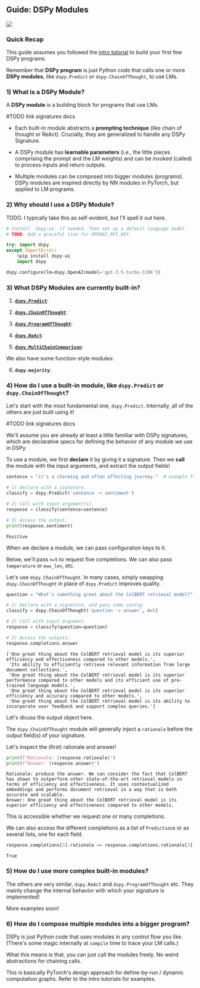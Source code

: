 ## Guide: **DSPy Modules**

[<img align="center" src="https://colab.research.google.com/assets/colab-badge.svg" />](https://colab.research.google.com/github/stanfordnlp/dspy/blob/main/docs/guides/modules.ipynb)

### Quick Recap

This guide assumes you followed the [intro tutorial](https://colab.research.google.com/github/stanfordnlp/dspy/blob/main/intro.ipynb) to build your first few DSPy programs.

Remember that **DSPy program** is just Python code that calls one or more **DSPy modules**, like `dspy.Predict` or `dspy.ChainOfThought`, to use LMs.

### 1) What is a DSPy Module?

A **DSPy module** is a building block for programs that use LMs.

#TODO link signatures docs
<!-- - Each built-in module abstracts a **prompting technique** (like chain of thought or ReAct). Crucially, they are generalized to handle any [DSPy Signature](). -->
- Each built-in module abstracts a **prompting technique** (like chain of thought or ReAct). Crucially, they are generalized to handle any DSPy Signature.

- A DSPy module has **learnable parameters** (i.e., the little pieces comprising the prompt and the LM weights) and can be invoked (called) to process inputs and return outputs.

- Multiple modules can be composed into bigger modules (programs). DSPy modules are inspired directly by NN modules in PyTorch, but applied to LM programs.

### 2) Why should I use a DSPy Module?

TODO. I typically take this as self-evident, but I'll spell it out here.


```python
# Install `dspy-ai` if needed. Then set up a default language model.
# TODO: Add a graceful line for OPENAI_API_KEY.

try: import dspy
except ImportError:
    %pip install dspy-ai
    import dspy

dspy.configure(lm=dspy.OpenAI(model='gpt-3.5-turbo-1106'))
```

### 3) What DSPy Modules are currently built-in?

1. **[`dspy.Predict`](/api/modules/Predict)**:

2. **[`dspy.ChainOfThought`](/api/modules/ChainOfThought)**: 

3. **[`dspy.ProgramOfThought`](/api/modules/ProgramOfThought)**:

4. **[`dspy.ReAct`](/api/modules/ReAct)**:

5. **[`dspy.MultiChainComparison`](/api/modules/MultiChainComparison)**:


We also have some function-style modules:

6. **`dspy.majority`**:

### 4) How do I use a built-in module, like `dspy.Predict` or `dspy.ChainOfThought`?

Let's start with the most fundamental one, `dspy.Predict`. Internally, all of the others are just built using it!

#TODO link signatures docs
<!-- We'll assume you are already at least a little familiar with [DSPy signatures](), which are declarative specs for defining the behavior of any module we use in DSPy. -->
We'll assume you are already at least a little familiar with DSPy signatures, which are declarative specs for defining the behavior of any module we use in DSPy.

To use a module, we first **declare** it by giving it a signature. Then we **call** the module with the input arguments, and extract the output fields!


```python
sentence = "it's a charming and often affecting journey."  # example from the SST-2 dataset.

# 1) Declare with a signature.
classify = dspy.Predict('sentence -> sentiment')

# 2) Call with input argument(s). 
response = classify(sentence=sentence)

# 3) Access the output.
print(response.sentiment)
```

    Positive
    

When we declare a module, we can pass configuration keys to it.

Below, we'll pass `n=5` to request five completions. We can also pass `temperature` or `max_len`, etc.

Let's use `dspy.ChainOfThought`. In many cases, simply swapping `dspy.ChainOfThought` in place of `dspy.Predict` improves quality.


```python
question = "What's something great about the ColBERT retrieval model?"

# 1) Declare with a signature, and pass some config.
classify = dspy.ChainOfThought('question -> answer', n=5)

# 2) Call with input argument.
response = classify(question=question)

# 3) Access the outputs.
response.completions.answer
```




    ['One great thing about the ColBERT retrieval model is its superior efficiency and effectiveness compared to other models.',
     'Its ability to efficiently retrieve relevant information from large document collections.',
     'One great thing about the ColBERT retrieval model is its superior performance compared to other models and its efficient use of pre-trained language models.',
     'One great thing about the ColBERT retrieval model is its superior efficiency and accuracy compared to other models.',
     'One great thing about the ColBERT retrieval model is its ability to incorporate user feedback and support complex queries.']



Let's dicuss the output object here.

The `dspy.ChainOfThought` module will generally inject a `rationale` before the output field(s) of your signature.

Let's inspect the (first) rationale and answer!


```python
print(f"Rationale: {response.rationale}")
print(f"Answer: {response.answer}")
```

    Rationale: produce the answer. We can consider the fact that ColBERT has shown to outperform other state-of-the-art retrieval models in terms of efficiency and effectiveness. It uses contextualized embeddings and performs document retrieval in a way that is both accurate and scalable.
    Answer: One great thing about the ColBERT retrieval model is its superior efficiency and effectiveness compared to other models.
    

This is accessible whether we request one or many completions.

We can also access the different completions as a list of `Prediction`s or as several lists, one for each field.


```python
response.completions[3].rationale == response.completions.rationale[3]
```




    True



### 5) How do I use more complex built-in modules?

The others are very similar, `dspy.ReAct` and `dspy.ProgramOfThought` etc. They mainly change the internal behavior with which your signature is implemented!

More examples soon!

### 6) How do I compose multiple modules into a bigger program?

DSPy is just Python code that uses modules in any control flow you like. (There's some magic internally at `compile` time to trace your LM calls.)

What this means is that, you can just call the modules freely. No weird abstractions for chaining calls.

This is basically PyTorch's design approach for define-by-run / dynamic computation graphs. Refer to the intro tutorials for examples.
